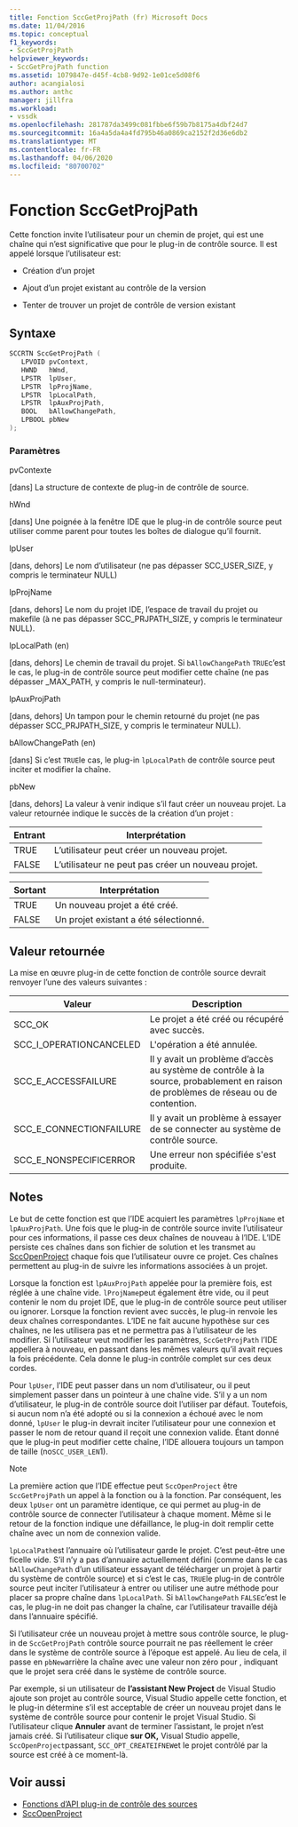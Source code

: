 ```yaml
---
title: Fonction SccGetProjPath (fr) Microsoft Docs
ms.date: 11/04/2016
ms.topic: conceptual
f1_keywords:
- SccGetProjPath
helpviewer_keywords:
- SccGetProjPath function
ms.assetid: 1079847e-d45f-4cb8-9d92-1e01ce5d08f6
author: acangialosi
ms.author: anthc
manager: jillfra
ms.workload:
- vssdk
ms.openlocfilehash: 281787da3499c081fbbe6f59b7b8175a4dbf24d7
ms.sourcegitcommit: 16a4a5da4a4fd795b46a0869ca2152f2d36e6db2
ms.translationtype: MT
ms.contentlocale: fr-FR
ms.lasthandoff: 04/06/2020
ms.locfileid: "80700702"
---
```

# <a name="sccgetprojpath-function"></a>Fonction SccGetProjPath
Cette fonction invite l’utilisateur pour un chemin de projet, qui est une chaîne qui n’est significative que pour le plug-in de contrôle source. Il est appelé lorsque l’utilisateur est:

- Création d’un projet

- Ajout d’un projet existant au contrôle de la version

- Tenter de trouver un projet de contrôle de version existant

## <a name="syntax"></a>Syntaxe

```cpp
SCCRTN SccGetProjPath (
   LPVOID pvContext,
   HWND   hWnd,
   LPSTR  lpUser,
   LPSTR  lpProjName,
   LPSTR  lpLocalPath,
   LPSTR  lpAuxProjPath,
   BOOL   bAllowChangePath,
   LPBOOL pbNew
);
```

### <a name="parameters"></a>Paramètres
 pvContexte

[dans] La structure de contexte de plug-in de contrôle de source.

 hWnd

[dans] Une poignée à la fenêtre IDE que le plug-in de contrôle source peut utiliser comme parent pour toutes les boîtes de dialogue qu’il fournit.

 lpUser

[dans, dehors] Le nom d’utilisateur (ne pas dépasser SCC_USER_SIZE, y compris le terminateur NULL)

 lpProjName

[dans, dehors] Le nom du projet IDE, l’espace de travail du projet ou makefile (à ne pas dépasser SCC_PRJPATH_SIZE, y compris le terminateur NULL).

 lpLocalPath (en)

[dans, dehors] Le chemin de travail du projet. Si `bAllowChangePath` `TRUE`c’est le cas, le plug-in de contrôle source peut modifier cette chaîne (ne pas dépasser _MAX_PATH, y compris le null-terminateur).

 lpAuxProjPath

[dans, dehors] Un tampon pour le chemin retourné du projet (ne pas dépasser SCC_PRJPATH_SIZE, y compris le terminateur NULL).

 bAllowChangePath (en)

[dans] Si c’est `TRUE`le cas, le plug-in `lpLocalPath` de contrôle source peut inciter et modifier la chaîne.

 pbNew

[dans, dehors] La valeur à venir indique s’il faut créer un nouveau projet. La valeur retournée indique le succès de la création d’un projet :

|Entrant|Interprétation|
|--------------|--------------------|
|TRUE|L’utilisateur peut créer un nouveau projet.|
|FALSE|L’utilisateur ne peut pas créer un nouveau projet.|

|Sortant|Interprétation|
|--------------|--------------------|
|TRUE|Un nouveau projet a été créé.|
|FALSE|Un projet existant a été sélectionné.|

## <a name="return-value"></a>Valeur retournée
 La mise en œuvre plug-in de cette fonction de contrôle source devrait renvoyer l’une des valeurs suivantes :

|Valeur|Description|
|-----------|-----------------|
|SCC_OK|Le projet a été créé ou récupéré avec succès.|
|SCC_I_OPERATIONCANCELED|L'opération a été annulée.|
|SCC_E_ACCESSFAILURE|Il y avait un problème d’accès au système de contrôle à la source, probablement en raison de problèmes de réseau ou de contention.|
|SCC_E_CONNECTIONFAILURE|Il y avait un problème à essayer de se connecter au système de contrôle source.|
|SCC_E_NONSPECIFICERROR|Une erreur non spécifiée s'est produite.|

## <a name="remarks"></a>Notes
 Le but de cette fonction est que l’IDE acquiert les paramètres `lpProjName` et `lpAuxProjPath`. Une fois que le plug-in de contrôle source invite l’utilisateur pour ces informations, il passe ces deux chaînes de nouveau à l’IDE. L’IDE persiste ces chaînes dans son fichier de solution et les transmet au [SccOpenProject](../extensibility/sccopenproject-function.md) chaque fois que l’utilisateur ouvre ce projet. Ces chaînes permettent au plug-in de suivre les informations associées à un projet.

 Lorsque la fonction est `lpAuxProjPath` appelée pour la première fois, est réglée à une chaîne vide. `lProjName`peut également être vide, ou il peut contenir le nom du projet IDE, que le plug-in de contrôle source peut utiliser ou ignorer. Lorsque la fonction revient avec succès, le plug-in renvoie les deux chaînes correspondantes. L’IDE ne fait aucune hypothèse sur ces chaînes, ne les utilisera pas et ne permettra pas à l’utilisateur de les modifier. Si l’utilisateur veut modifier les paramètres, `SccGetProjPath` l’IDE appellera à nouveau, en passant dans les mêmes valeurs qu’il avait reçues la fois précédente. Cela donne le plug-in contrôle complet sur ces deux cordes.

 Pour `lpUser`, l’IDE peut passer dans un nom d’utilisateur, ou il peut simplement passer dans un pointeur à une chaîne vide. S’il y a un nom d’utilisateur, le plug-in de contrôle source doit l’utiliser par défaut. Toutefois, si aucun nom n’a été adopté ou si la connexion a échoué avec le nom donné, `lpUser` le plug-in devrait inciter l’utilisateur pour une connexion et passer le nom de retour quand il reçoit une connexion valide. Étant donné que le plug-in peut modifier cette chaîne, l’IDE allouera toujours un tampon de taille (no`SCC_USER_LEN`1).

> [!NOTE]
> La première action que l’IDE effectue peut `SccOpenProject` être `SccGetProjPath` un appel à la fonction ou à la fonction. Par conséquent, les deux `lpUser` ont un paramètre identique, ce qui permet au plug-in de contrôle source de connecter l’utilisateur à chaque moment. Même si le retour de la fonction indique une défaillance, le plug-in doit remplir cette chaîne avec un nom de connexion valide.

 `lpLocalPath`est l’annuaire où l’utilisateur garde le projet. C’est peut-être une ficelle vide. S’il n’y a pas d’annuaire actuellement défini (comme dans le cas `bAllowChangePath` d’un utilisateur essayant de télécharger un projet à partir du système de contrôle source) et si c’est le cas, `TRUE`le plug-in de contrôle source peut inciter l’utilisateur à entrer ou utiliser une autre méthode pour placer sa propre chaîne dans `lpLocalPath`. Si `bAllowChangePath` `FALSE`c’est le cas, le plug-in ne doit pas changer la chaîne, car l’utilisateur travaille déjà dans l’annuaire spécifié.

 Si l’utilisateur crée un nouveau projet à mettre sous contrôle source, le plug-in de `SccGetProjPath` contrôle source pourrait ne pas réellement le créer dans le système de contrôle source à l’époque est appelé. Au lieu de cela, il passe en `pbNew`arrière la chaîne avec une valeur non zéro pour , indiquant que le projet sera créé dans le système de contrôle source.

 Par exemple, si un utilisateur de **l’assistant New Project** de Visual Studio ajoute son projet au contrôle source, Visual Studio appelle cette fonction, et le plug-in détermine s’il est acceptable de créer un nouveau projet dans le système de contrôle source pour contenir le projet Visual Studio. Si l’utilisateur clique **Annuler** avant de terminer l’assistant, le projet n’est jamais créé. Si l’utilisateur clique **sur OK,** Visual Studio appelle, `SccOpenProject`passant, `SCC_OPT_CREATEIFNEW`et le projet contrôlé par la source est créé à ce moment-là.

## <a name="see-also"></a>Voir aussi
- [Fonctions d’API plug-in de contrôle des sources](../extensibility/source-control-plug-in-api-functions.md)
- [SccOpenProject](../extensibility/sccopenproject-function.md)
